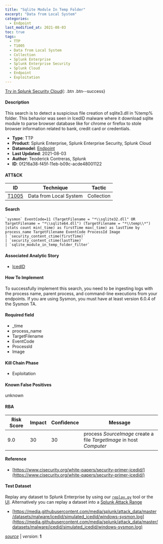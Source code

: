```yaml
---
title: "Sqlite Module In Temp Folder"
excerpt: "Data from Local System"
categories:
  - Endpoint
last_modified_at: 2021-08-03
toc: true
tags:
  - TTP
  - T1005
  - Data from Local System
  - Collection
  - Splunk Enterprise
  - Splunk Enterprise Security
  - Splunk Cloud
  - Endpoint
  - Exploitation
---
```




[Try in Splunk Security Cloud](https://www.splunk.com/en_us/cyber-security.html){: .btn .btn--success}

#### Description

This search is to detect a suspicious file creation of sqlite3.dll in %temp% folder. This behavior was seen in IcedID malware where it download sqlite module to parse browser database like for chrome or firefox to stole browser information related to bank, credit card or credentials.

- **Type**: TTP
- **Product**: Splunk Enterprise, Splunk Enterprise Security, Splunk Cloud
- **Datamodel**: [Endpoint](https://docs.splunk.com/Documentation/CIM/latest/User/Endpoint)
- **Last Updated**: 2021-08-03
- **Author**: Teoderick Contreras, Splunk
- **ID**: 0f216a38-f45f-11eb-b09c-acde48001122


#### ATT&CK

| ID          | Technique   | Tactic       |
| ----------- | ----------- |--------------|
| [T1005](https://attack.mitre.org/techniques/T1005/) | Data from Local System | Collection |


#### Search

```
`sysmon` EventCode=11 (TargetFilename = "*\\sqlite32.dll" OR TargetFilename = "*\\sqlite64.dll") (TargetFilename = "*\\temp\\*") 
|stats count min(_time) as firstTime max(_time) as lastTime by process_name TargetFilename EventCode ProcessId Image 
| `security_content_ctime(firstTime)` 
| `security_content_ctime(lastTime)` 
| `sqlite_module_in_temp_folder_filter`
```

#### Associated Analytic Story
* [IcedID](/stories/icedid)


#### How To Implement
To successfully implement this search, you need to be ingesting logs with the process name, parent process, and command-line executions from your endpoints. If you are using Sysmon, you must have at least version 6.0.4 of the Sysmon TA.

#### Required field
* _time
* process_name
* TargetFilename
* EventCode
* ProcessId
* Image


#### Kill Chain Phase
* Exploitation


#### Known False Positives
unknown



#### RBA

| Risk Score  | Impact      | Confidence   | Message      |
| ----------- | ----------- |--------------|--------------|
| 9.0 | 30 | 30 | process $SourceImage$ create a file $TargetImage$ in host $Computer$ |



#### Reference

* [https://www.cisecurity.org/white-papers/security-primer-icedid/](https://www.cisecurity.org/white-papers/security-primer-icedid/)



#### Test Dataset
Replay any dataset to Splunk Enterprise by using our [`replay.py`](https://github.com/splunk/attack_data#using-replaypy) tool or the [UI](https://github.com/splunk/attack_data#using-ui).
Alternatively you can replay a dataset into a [Splunk Attack Range](https://github.com/splunk/attack_range#replay-dumps-into-attack-range-splunk-server)

* [https://media.githubusercontent.com/media/splunk/attack_data/master/datasets/malware/icedid/simulated_icedid/windows-sysmon.log](https://media.githubusercontent.com/media/splunk/attack_data/master/datasets/malware/icedid/simulated_icedid/windows-sysmon.log)



[*source*](https://github.com/splunk/security_content/tree/develop/detections/endpoint/sqlite_module_in_temp_folder.yml) \| *version*: **1**